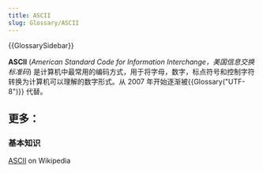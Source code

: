 ```yaml
---
title: ASCII
slug: Glossary/ASCII
---
```


{{GlossarySidebar}}

**ASCII** (_American Standard Code for Information Interchange，美国信息交换标准码_) 是计算机中最常用的编码方式，用于将字母，数字，标点符号和控制字符转换为计算机可以理解的数字形式。从 2007 年开始逐渐被{{Glossary("UTF-8")}} 代替。

## 更多：

### 基本知识

[ASCII](https://zh.wikipedia.org/wiki/ASCII) on Wikipedia
